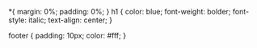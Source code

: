 *{
    margin: 0%;
    padding: 0%;
}
h1 {
    color: blue;
    font-weight: bolder;
    font-style: italic;
    text-align: center;
}

footer {
    padding: 10px;
    color: #fff;
}

